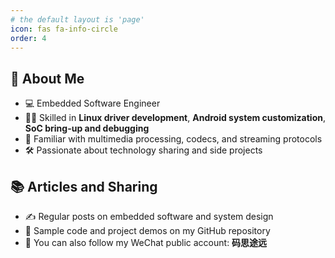 ```yaml
---
# the default layout is 'page'
icon: fas fa-info-circle
order: 4
---
```


<h2>🔭 About Me</h2>
<ul>
  <li>💻 Embedded Software Engineer</li>
  <li>👨‍💻 Skilled in <strong>Linux driver development</strong>, <strong>Android system customization</strong>, <strong>SoC bring-up and debugging</strong></li>
  <li>🎥 Familiar with multimedia processing, codecs, and streaming protocols</li>
  <li>🛠️ Passionate about technology sharing and side projects</li>
</ul>

<h2>📚 Articles and Sharing</h2>
<ul>
  <li>✍️ Regular posts on embedded software and system design</li>
  <li>📂 Sample code and project demos on my GitHub repository</li>
  <li>📢 You can also follow my WeChat public account: <strong>码思途远</strong></li>
</ul>